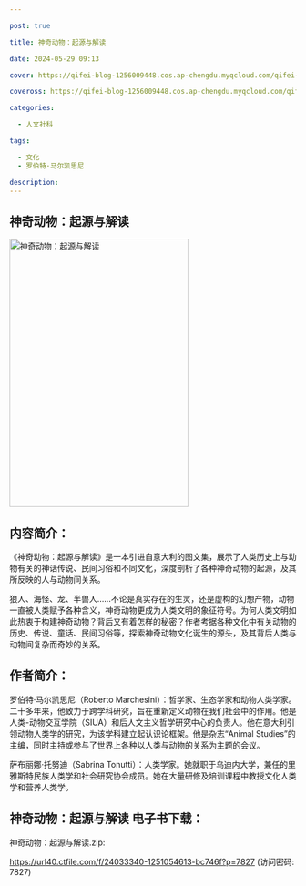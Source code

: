 ```yaml
---

post: true

title: 神奇动物：起源与解读

date: 2024-05-29 09:13

cover: https://qifei-blog-1256009448.cos.ap-chengdu.myqcloud.com/qifei-blog/65e5bd1c9f345e8d0393a6a4.jpg

coveross: https://qifei-blog-1256009448.cos.ap-chengdu.myqcloud.com/qifei-blog/65e5bd1c9f345e8d0393a6a4.jpg

categories:

  - 人文社科

tags:

  - 文化
  - 罗伯特·马尔凯思尼

description:
---
```




## 神奇动物：起源与解读
<img alt="神奇动物：起源与解读 " class="aligncenter loading" data-was-processed="true" decoding="async" fetchpriority="high" height="471" src="https://qifei-blog-1256009448.cos.ap-chengdu.myqcloud.com/qifei-blog/65e5bd1c9f345e8d0393a6a4.jpg " style="cursor: zoom-in;" width="314"/>

## 内容简介：

《神奇动物：起源与解读》是一本引进自意大利的图文集，展示了人类历史上与动物有关的神话传说、民间习俗和不同文化，深度剖析了各种神奇动物的起源，及其所反映的人与动物间关系。

狼人、海怪、龙、半兽人……不论是真实存在的生灵，还是虚构的幻想产物，动物一直被人类赋予各种含义，神奇动物更成为人类文明的象征符号。为何人类文明如此热衷于构建神奇动物？背后又有着怎样的秘密？作者考据各种文化中有关动物的历史、传说、童话、民间习俗等，探索神奇动物文化诞生的源头，及其背后人类与动物间复杂而奇妙的关系。

## 作者简介：

罗伯特·马尔凯思尼（Roberto Marchesini）：哲学家、生态学家和动物人类学家。二十多年来，他致力于跨学科研究，旨在重新定义动物在我们社会中的作用。他是人类-动物交互学院（SIUA）和后人文主义哲学研究中心的负责人。他在意大利引领动物人类学的研究，为该学科建立起认识论框架。他是杂志“Animal Studies”的主编，同时主持或参与了世界上各种以人类与动物的关系为主题的会议。

萨布丽娜·托努迪（Sabrina Tonutti）：人类学家。她就职于乌迪内大学，兼任的里雅斯特民族人类学和社会研究协会成员。她在大量研修及培训课程中教授文化人类学和营养人类学。

## 神奇动物：起源与解读 电子书下载：



神奇动物：起源与解读.zip: 

https://url40.ctfile.com/f/24033340-1251054613-bc746f?p=7827 (访问密码: 7827)
